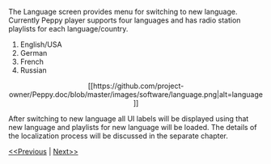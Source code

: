 The Language screen provides menu for switching to new language. Currently Peppy player supports four languages and has radio station playlists for each language/country.

1. English/USA
2. German
3. French
4. Russian

<p align="center">
[[https://github.com/project-owner/Peppy.doc/blob/master/images/software/language.png|alt=language]]
</p>

After switching to new language all UI labels will be displayed using that new language and playlists for new language will be loaded. The details of the localization process will be discussed in the separate chapter.

[<<Previous](https://github.com/project-owner/Peppy.doc/wiki/Genre) | [Next>>](https://github.com/project-owner/Peppy.doc/wiki/Screensaver)